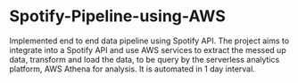 # Spotify-Pipeline-using-AWS

Implemented end to end data pipeline using Spotify API. The project aims to integrate into a Spotify API and use AWS services to extract the messed up data, transform and load the data, to be query by the serverless analytics platform, AWS Athena for analysis. It is automated in 1 day interval.
